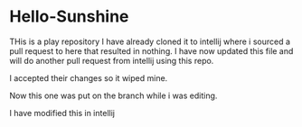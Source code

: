 # Hello-Sunshine
THis is a play repository
I have already cloned it to intellij where i sourced a pull request to here that resulted in nothing.
I have now updated this file and will do another pull request from intellij using this repo.


I accepted their changes so it wiped mine.


Now this one was put on the branch while i was editing.


I have modified this in intellij


